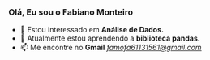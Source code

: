 <h3>Olá, Eu sou o Fabiano Monteiro</h3>

- 👀 Estou interessado em <b>Análise de Dados.</b>
- 🌱 Atualmente estou aprendendo a <b>biblioteca pandas.</b>
- 📫 Me encontre no <b>Gmail</b> <a href="mail:famofa61131561@gmail.com"><em>famofa61131561@gmail.com</em></a>
